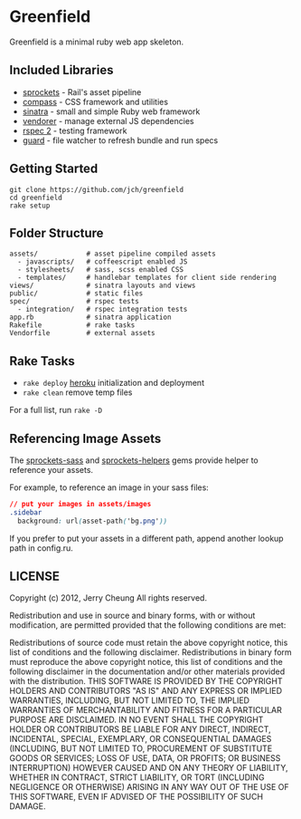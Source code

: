 # Greenfield

Greenfield is a minimal ruby web app skeleton.

## Included Libraries

* [sprockets](https://github.com/sstephenson/sprockets) - Rail's asset pipeline
* [compass](http://compass-style.org/) - CSS framework and utilities
* [sinatra](sinatrarb.com) - small and simple Ruby web framework
* [vendorer](https://github.com/grosser/vendorer.git) - manage external JS dependencies
* [rspec 2](https://www.relishapp.com/rspec) - testing framework
* [guard](https://github.com/guard/guard) - file watcher to refresh bundle and run specs

## Getting Started

```
git clone https://github.com/jch/greenfield
cd greenfield
rake setup
```

## Folder Structure

```
assets/            # asset pipeline compiled assets
  - javascripts/   # coffeescript enabled JS
  - stylesheets/   # sass, scss enabled CSS
  - templates/     # handlebar templates for client side rendering
views/             # sinatra layouts and views
public/            # static files
spec/              # rspec tests
  - integration/   # rspec integration tests
app.rb             # sinatra application
Rakefile           # rake tasks
Vendorfile         # external assets
```

## Rake Tasks

* `rake deploy` [heroku](http://heroku.com) initialization and deployment
* `rake clean` remove temp files

For a full list, run `rake -D`

## Referencing Image Assets

The [sprockets-sass](https://github.com/petebrowne/sprockets-sass)
and [sprockets-helpers](https://github.com/petebrowne/sprockets-helpers) gems
provide helper to reference your assets.

For example, to reference an image in your sass files:

```css
// put your images in assets/images
.sidebar
  background: url(asset-path('bg.png'))
```

If you prefer to put your assets in a different path, append another
lookup path in config.ru.


## LICENSE

Copyright (c) 2012, Jerry Cheung
All rights reserved.

Redistribution and use in source and binary forms, with or without
modification, are permitted provided that the following conditions are
met:

Redistributions of source code must retain the above copyright notice,
this list of conditions and the following disclaimer.  Redistributions
in binary form must reproduce the above copyright notice, this list of
conditions and the following disclaimer in the documentation and/or
other materials provided with the distribution.  THIS SOFTWARE IS
PROVIDED BY THE COPYRIGHT HOLDERS AND CONTRIBUTORS "AS IS" AND ANY
EXPRESS OR IMPLIED WARRANTIES, INCLUDING, BUT NOT LIMITED TO, THE
IMPLIED WARRANTIES OF MERCHANTABILITY AND FITNESS FOR A PARTICULAR
PURPOSE ARE DISCLAIMED. IN NO EVENT SHALL THE COPYRIGHT HOLDER OR
CONTRIBUTORS BE LIABLE FOR ANY DIRECT, INDIRECT, INCIDENTAL, SPECIAL,
EXEMPLARY, OR CONSEQUENTIAL DAMAGES (INCLUDING, BUT NOT LIMITED TO,
PROCUREMENT OF SUBSTITUTE GOODS OR SERVICES; LOSS OF USE, DATA, OR
PROFITS; OR BUSINESS INTERRUPTION) HOWEVER CAUSED AND ON ANY THEORY OF
LIABILITY, WHETHER IN CONTRACT, STRICT LIABILITY, OR TORT (INCLUDING
NEGLIGENCE OR OTHERWISE) ARISING IN ANY WAY OUT OF THE USE OF THIS
SOFTWARE, EVEN IF ADVISED OF THE POSSIBILITY OF SUCH DAMAGE.
